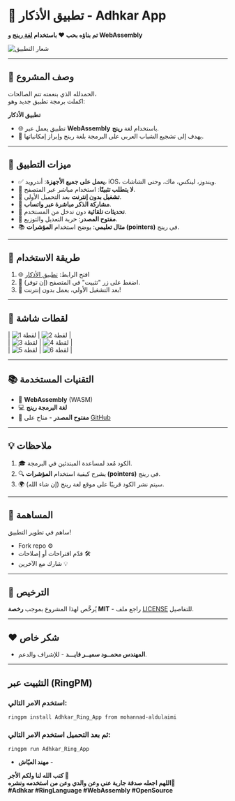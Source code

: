 # 🌟 **تطبيق الأذكار - Adhkar App**  
**تم بناؤه بحب ❤️ باستخدام [لغة رينج](https://ring-lang.github.io/)  و WebAssembly**  

![شعار التطبيق](https://mohannad-aldulaimi.github.io/Adhkar_Ring_App/Build/logo.png)   

---

## 📌 وصف المشروع  
الحمدلله الذي بنعمته تتم الصالحات،  
اكملت برمجة تطبيق جديد وهو:  

**تطبيق الأذكار**  
- 🌐 تطبيق يعمل عبر **WebAssembly** باستخدام لغة **رينج**.  
- 🎯 يهدف إلى تشجيع الشباب العربي على البرمجة بلغة رينج وإبراز إمكانياتها.  

---

## 🚀 ميزات التطبيق  
- ✅ **يعمل على جميع الأجهزة**: أندرويد، iOS، ويندوز، لينكس، ماك، وحتى الشاشات.  
- 🔽 **لا يتطلب تثبيتًا**: استخدام مباشر عبر المتصفح.  
- 📲 **تشغيل بدون إنترنت** بعد التحميل الأولي.  
- 📢 **مشاركة الذكر مباشرة عبر واتساب**.  
- 🔄 **تحديثات تلقائية** دون تدخل من المستخدم.  
- 📎 **مفتوح المصدر**: حرية التعديل والتوزيع.  
- 📚 **مثال تعليمي**: يوضح استخدام **المؤشرات (pointers)** في رينج.  

---

## 📱 طريقة الاستخدام  
1. 🌐 افتح الرابط: [تطبيق الأذكار](https://mohannad-aldulaimi.github.io/Adhkar_Ring_App/Build/)   
2. 📱 اضغط على زر "تثبيت" في المتصفح (إن توفر).  
3. 🔁 بعد التشغيل الأولي، يعمل بدون إنترنت!  

---

## 📸 لقطات شاشة  
| ![لقطة 1](screenshots/shot1.png) | ![لقطة 2](screenshots/shot2.png) |  
| ![لقطة 3](screenshots/shot3.png) | ![لقطة 4](screenshots/shot4.png) |  
| ![لقطة 5](screenshots/shot5.png) | ![لقطة 6](screenshots/shot6.png) |  

---

## 📚 التقنيات المستخدمة  
- 🔄 **WebAssembly** (WASM)  
- 💻 **لغة البرمجة رينج**  
- 🔧 **مفتوح المصدر** - متاح على [GitHub](https://github.com/mohannad-aldulaimi/Adhkar_Ring_App)   

---

## 💡 ملاحظات  
1. 🎓 الكود مُعد لمساعدة المبتدئين في البرمجة.  
2. 🔍 يشرح كيفية استخدام **المؤشرات (pointers)** في رينج.  
3. 🌍 سيتم نشر الكود قريبًا على موقع لغة رينج (إن شاء الله).  

---

## 🤝 المساهمة  
ساهم في تطوير التطبيق!  
- Fork repo ⚙️  
- قدّم اقتراحات أو إصلاحات 🛠️  
- شارك مع الآخرين 💡  

---

## 📜 الترخيص  
يُرخَّص لهذا المشروع بموجب **رخصة MIT** - راجع ملف [LICENSE](LICENSE) للتفاصيل.  

---

## ❤️ شكر خاص  
- **المهندس محمــود سميــر فايـــد** - للإشراف والدعم.  


---  

## التثبيت عبر (RingPM)  
### استخدم الامر التالي:
    ringpm install Adhkar_Ring_App from mohannad-aldulaimi

### ثم بعد التحميل استخدم الامر التالي:
    ringpm run Adhkar_Ring_App

- **مهند العيّاش** - 


**كتب الله لنا ولكم الأجر 🤲**  
**اللهم اجعله صدقة جارية عني وعن والدي وعن من استخدمه ونشره🤲**  
**#Adhkar #RingLanguage #WebAssembly #OpenSource**